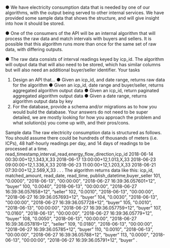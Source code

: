 
● We have electricity consumption data that is needed by one of our algorithms, with the output being served to other internal services. We have provided some sample data that shows the structure, and will give insight into how it should be stored.

● One of the consumers of the API will be an internal algorithm that will process the raw data and match intervals with buyers and sellers. It is possible that this algorithm runs more than once for the same set of raw data, with differing outputs.

● The raw data consists of interval readings keyed by icp_id. The algorithm will output data that will also need to be stored, which has similar columns but will also need an additional buyer/seller identifier.
Your tasks
1. Design an API that...
● Given an icp_id, and date range, returns raw data for the algorithm
● Given an icp_id, date range and buyer/seller, returns aggregated algorithm output data
● Given an icp_id, return paginated aggregated algorithm output data
● Given a date range, returns algorithm output data by key
2. For the database, provide a schema and/or migrations as to how you would build the database.
Your answers do not need to be super detailed, we are mostly looking for how you approach the problem and what solution(s) you come up with, and their pros/cons.

Sample data
The raw electricity consumption data is structured as follows. You should assume there could be hundreds of thousands of meters (i.e. ICPs), 48 half-hourly readings per day, and 14 days of readings to be processed at a time.
read_timestamp,interval_read,energy_flow_direction,icp_id 2018-06-14 00:30:00+12,1.343,X,33
2018-06-17 13:00:00+12,1.013,X,33
2018-06-23 09:00:00+12,1.336,X,33
2018-06-23 11:00:00+12,1.203,X,33 2018-06-21 07:30:00+12,2.569,X,33 .
.
.
The algorithm returns data like this:
icp_id, matched_amount, read_date, read_time, publish_datetime,buyer_seller
101, "0.0000", "2018-06-13", "00:00:00", "2018-06-27 16:39:36.057601+12", “buyer” 100, "0.0040", "2018-06-13", "00:00:00", "2018-06-27 16:39:36.057658+12", “seller” 102, "0.0010", "2018-06-13", "00:00:00", "2018-06-27 16:39:36.057693+12", “buyer” 104, "0.0030", "2018-06-13", "00:00:00", "2018-06-27 16:39:36.057728+12", “buyer” 105, "0.0010", "2018-06-13", "00:00:00", "2018-06-27 16:39:36.057759+12", “buyer” 107, "0.0160", "2018-06-13", "00:00:00", "2018-06-27 16:39:36.05779+12", “buyer” 108, "0.0050", "2018-06-13", "00:00:00", "2018-06-27 16:39:36.057819+12", “seller” 109, "0.0180", "2018-06-13", "00:00:00", "2018-06-27 16:39:36.05785+12", “buyer” 110, "0.0010", "2018-06-13", "00:00:00", "2018-06-27 16:39:36.05788+12", “buyer” 113, "0.0000", "2018-06-13", "00:00:00", "2018-06-27 16:39:36.05791+12", “buyer”
.
